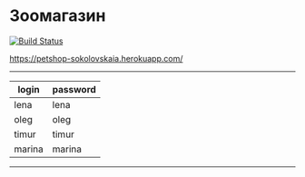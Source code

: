 # Зоомагазин


[![Build Status](https://travis-ci.org/Sokolovskaia/pet_shop.svg?branch=master)](https://travis-ci.org/Sokolovskaia/pet_shop)


https://petshop-sokolovskaia.herokuapp.com/ 


---


login | password
--- | ---
lena | lena
oleg | oleg
timur | timur
marina | marina

---